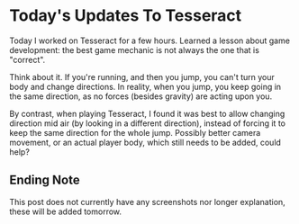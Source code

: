 # Today's Updates To Tesseract

Today I worked on Tesseract for a few hours. Learned a lesson about game development:
the best game mechanic is not always the one that is "correct".

Think about it. If you're running, and then you jump, you can't turn your body and change directions.
In reality, when you jump, you keep going in the same direction, as no forces (besides gravity) are acting upon you.

By contrast, when playing Tesseract, I found it was best to allow changing direction mid air (by looking in a different direction), instead of
forcing it to keep the same direction for the whole jump. Possibly better camera movement, or an actual player body, which still needs to be added, could help?

## Ending Note

This post does not currently have any screenshots nor longer explanation, these will be added tomorrow.

